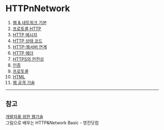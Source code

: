 # HTTPnNetwork

1. [웹 & 네트워크 기본]()   
2. [프로토콜 HTTP]()   
3. [HTTP 메시지]()   
4. [HTTP 상태 코드]()   
5. [HTTP-웹서버 연계]()   
6. [HTTP 헤더]()   
7. [HTTPS의 안전성]()   
8. [인증]()   
9. [프로토콜]()   
10. [HTML]()   
11. [웹 공격 기술]()   



***


## 참고

[개발자를 위한 웹기술](https://developer.mozilla.org/ko/docs/Web)   
그림으로 배우는 HTTP&Network Basic - 영진닷컴
